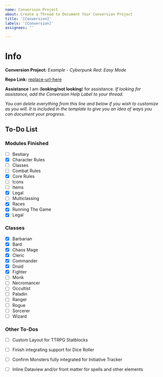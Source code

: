 ```yaml
---
name: Conversion Project
about: Create a Thread to Document Your Conversion Project
title: '[Conversion]'
labels: '[Conversion]'
assignees: ''

---
```

# Info

**Conversion Project:** _Example - Cyberpunk Red: Easy Mode_

**Repo Link:** [replace-url-here](www.replace-plunkett-url.com)

**Assistance** I am (**looking/not looking**) for assistance. _If looking for assistance, add the Conversion Help Label to your thread._


_You can delete everything from this line and below if you wish to customize as you will. It is included in the template to give you an idea of ways you can document your progress._
## To-Do List 

### Modules Finished

- [ ] Bestiary
- [X] Character Rules
- [ ] Classes
- [ ] Combat Rules
- [X] Core Rules
- [ ] Icons
- [ ] Items
- [X] Legal
- [ ] Multiclassing
- [X] Races
- [X] Running The Game
- [X] Legal

### Classes

- [x] Barbarian
- [x] Bard
- [X] Chaos Mage
- [X] Cleric
- [X] Commander
- [X] Druid
- [X] Fighter
- [ ] Monk
- [ ] Necromancer
- [ ] Occultist
- [ ] Paladin
- [ ] Ranger
- [ ] Rogue
- [ ] Sorcerer
- [ ] Wizard

### Other To-Dos

- [ ] Custom Layout for TTRPG Statblocks
- [ ] Finish integrating support for Dice Roller
- [ ] Confirm Monsters fully integrated for Initiative Tracker
- [ ] Inline Dataview and/or front matter for spells and other elements

